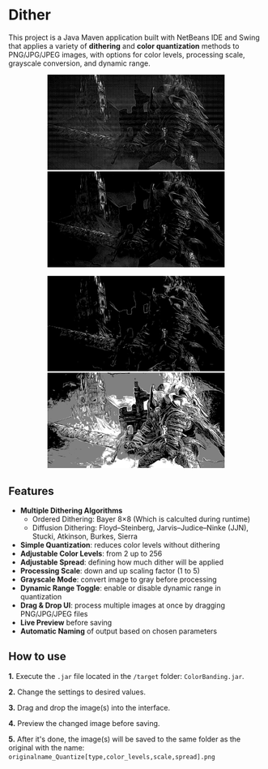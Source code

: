 # Dither

This project is a Java Maven application built with NetBeans IDE and Swing that applies a variety of **dithering** and **color quantization** methods to PNG/JPG/JPEG images, with options for color levels, processing scale, grayscale conversion, and dynamic range.

<p align="center">
  <img src="examples/ds3_gael_original_bayer.png" width="350" alt="Example Bayer 8×8">
  <img src="examples/ds3_gael_original_Atkinson.png" width="350" alt="Example Atkinson">
</p>
<p align="center">
  <img src="examples/ds3_gael_simple_norange.png" width="350" alt="Example Simple no Range">
  <img src="examples/ds3_gael_simple_withrange.png" width="350" alt="Example Simple with Range">
</p>

## Features

- **Multiple Dithering Algorithms**
  - Ordered Dithering: Bayer 8×8 (Which is calculted during runtime)
  - Diffusion Dithering: Floyd–Steinberg, Jarvis–Judice–Ninke (JJN), Stucki, Atkinson, Burkes, Sierra
- **Simple Quantization**: reduces color levels without dithering
- **Adjustable Color Levels**: from 2 up to 256
- **Adjustable Spread**: defining how much dither will be applied
- **Processing Scale**: down and up scaling factor (1 to 5)
- **Grayscale Mode**: convert image to gray before processing
- **Dynamic Range Toggle**: enable or disable dynamic range in quantization
- **Drag & Drop UI**: process multiple images at once by dragging PNG/JPG/JPEG files
- **Live Preview** before saving
- **Automatic Naming** of output based on chosen parameters

## **How to use**

**1.** Execute the `.jar` file located in the `/target` folder: `ColorBanding.jar`.

**2.** Change the settings to desired values.

**3.** Drag and drop the image(s) into the interface.

**4.** Preview the changed image before saving.

**5.** After it's done, the image(s) will be saved to the same folder as the original with the name: `originalname_Quantize[type,color_levels,scale,spread].png`
